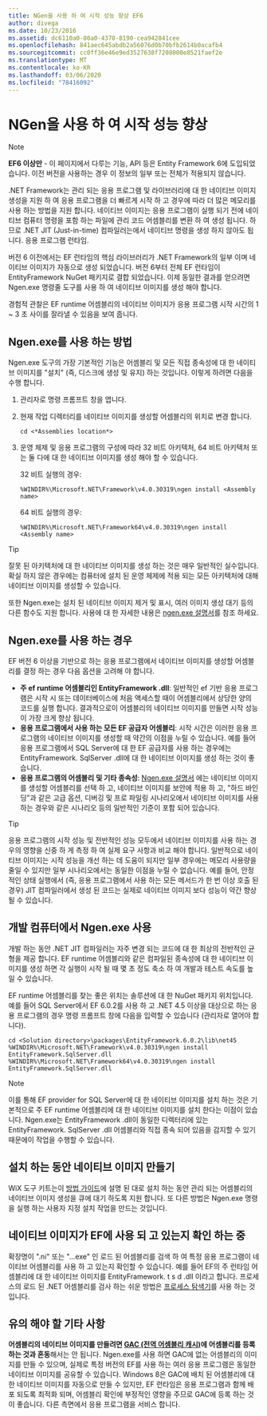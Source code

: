 ```yaml
---
title: NGen을 사용 하 여 시작 성능 향상 EF6
author: divega
ms.date: 10/23/2016
ms.assetid: dc6110a0-80a0-4370-8190-cea942841cee
ms.openlocfilehash: 841aec645abdb2a56076d0b70bfb2614b0acafb4
ms.sourcegitcommit: cc0ff36e46e9ed3527638f7208000e8521faef2e
ms.translationtype: MT
ms.contentlocale: ko-KR
ms.lasthandoff: 03/06/2020
ms.locfileid: "78416092"
---
```

# <a name="improving-startup-performance-with-ngen"></a>NGen을 사용 하 여 시작 성능 향상
> [!NOTE]
> **EF6 이상만** - 이 페이지에서 다루는 기능, API 등은 Entity Framework 6에 도입되었습니다. 이전 버전을 사용하는 경우 이 정보의 일부 또는 전체가 적용되지 않습니다.  

.NET Framework는 관리 되는 응용 프로그램 및 라이브러리에 대 한 네이티브 이미지 생성을 지원 하 여 응용 프로그램을 더 빠르게 시작 하 고 경우에 따라 더 많은 메모리를 사용 하는 방법을 지원 합니다. 네이티브 이미지는 응용 프로그램이 실행 되기 전에 네이티브 컴퓨터 명령을 포함 하는 파일에 관리 코드 어셈블리를 변환 하 여 생성 됩니다. 하므로 .NET JIT (Just-in-time) 컴파일러는에서 네이티브 명령을 생성 하지 않아도 됩니다. 응용 프로그램 런타임.  

버전 6 이전에서는 EF 런타임의 핵심 라이브러리가 .NET Framework의 일부 이며 네이티브 이미지가 자동으로 생성 되었습니다. 버전 6부터 전체 EF 런타임이 EntityFramework NuGet 패키지로 결합 되었습니다. 이제 동일한 결과를 얻으려면 Ngen.exe 명령줄 도구를 사용 하 여 네이티브 이미지를 생성 해야 합니다.  

경험적 관찰은 EF runtime 어셈블리의 네이티브 이미지가 응용 프로그램 시작 시간의 1 ~ 3 초 사이를 잘라낼 수 있음을 보여 줍니다.  

## <a name="how-to-use-ngenexe"></a>Ngen.exe를 사용 하는 방법  

Ngen.exe 도구의 가장 기본적인 기능은 어셈블리 및 모든 직접 종속성에 대 한 네이티브 이미지를 "설치" (즉, 디스크에 생성 및 유지) 하는 것입니다. 이렇게 하려면 다음을 수행 합니다.  

1. 관리자로 명령 프롬프트 창을 엽니다.
2. 현재 작업 디렉터리를 네이티브 이미지를 생성할 어셈블리의 위치로 변경 합니다.

   ``` console
   cd <*Assemblies location*>  
   ```

3. 운영 체제 및 응용 프로그램의 구성에 따라 32 비트 아키텍처, 64 비트 아키텍처 또는 둘 다에 대 한 네이티브 이미지를 생성 해야 할 수 있습니다.

   32 비트 실행의 경우:

   ``` console
   %WINDIR%\Microsoft.NET\Framework\v4.0.30319\ngen install <Assembly name>  
   ```

   64 비트 실행의 경우:
  
   ``` console
   %WINDIR%\Microsoft.NET\Framework64\v4.0.30319\ngen install <Assembly name>  
   ```

> [!TIP]
> 잘못 된 아키텍처에 대 한 네이티브 이미지를 생성 하는 것은 매우 일반적인 실수입니다. 확실 하지 않은 경우에는 컴퓨터에 설치 된 운영 체제에 적용 되는 모든 아키텍처에 대해 네이티브 이미지를 생성할 수 있습니다.  

또한 Ngen.exe는 설치 된 네이티브 이미지 제거 및 표시, 여러 이미지 생성 대기 등의 다른 함수도 지원 합니다. 사용에 대 한 자세한 내용은 [ngen.exe 설명서](https://msdn.microsoft.com/library/6t9t5wcf.aspx)를 참조 하세요.  

## <a name="when-to-use-ngenexe"></a>Ngen.exe를 사용 하는 경우  

EF 버전 6 이상을 기반으로 하는 응용 프로그램에서 네이티브 이미지를 생성할 어셈블리를 결정 하는 경우 다음 옵션을 고려해 야 합니다.  

- **주 ef runtime 어셈블리인 EntityFramework .dll**: 일반적인 ef 기반 응용 프로그램은 시작 시 또는 데이터베이스에 처음 액세스할 때이 어셈블리에서 상당한 양의 코드를 실행 합니다. 결과적으로이 어셈블리의 네이티브 이미지를 만들면 시작 성능이 가장 크게 향상 됩니다.  
- **응용 프로그램에서 사용 하는 모든 EF 공급자 어셈블리**: 시작 시간은 이러한 응용 프로그램의 네이티브 이미지를 생성할 때 약간의 이점을 누릴 수 있습니다. 예를 들어 응용 프로그램에서 SQL Server에 대 한 EF 공급자를 사용 하는 경우에는 EntityFramework. SqlServer .dll에 대 한 네이티브 이미지를 생성 하는 것이 좋습니다.  
- **응용 프로그램의 어셈블리 및 기타 종속성**: [Ngen.exe 설명서](https://msdn.microsoft.com/library/6t9t5wcf.aspx) 에는 네이티브 이미지를 생성할 어셈블리를 선택 하 고, 네이티브 이미지를 보안에 적용 하 고, "하드 바인딩"과 같은 고급 옵션, 디버깅 및 프로 파일링 시나리오에서 네이티브 이미지를 사용 하는 경우와 같은 시나리오 등의 일반적인 기준이 포함 되어 있습니다.  

> [!TIP]
> 응용 프로그램의 시작 성능 및 전반적인 성능 모두에서 네이티브 이미지를 사용 하는 경우의 영향을 신중 하 게 측정 하 여 실제 요구 사항과 비교 해야 합니다. 일반적으로 네이티브 이미지는 시작 성능을 개선 하는 데 도움이 되지만 일부 경우에는 메모리 사용량을 줄일 수 있지만 일부 시나리오에서는 동일한 이점을 누릴 수 없습니다. 예를 들어, 안정적인 상태 실행에서 (즉, 응용 프로그램에서 사용 하는 모든 메서드가 한 번 이상 호출 된 경우) JIT 컴파일러에서 생성 된 코드는 실제로 네이티브 이미지 보다 성능이 약간 향상 될 수 있습니다.  

## <a name="using-ngenexe-in-a-development-machine"></a>개발 컴퓨터에서 Ngen.exe 사용  

개발 하는 동안 .NET JIT 컴파일러는 자주 변경 되는 코드에 대 한 최상의 전반적인 균형을 제공 합니다. EF runtime 어셈블리와 같은 컴파일된 종속성에 대 한 네이티브 이미지를 생성 하면 각 실행이 시작 될 때 몇 초 정도 축소 하 여 개발과 테스트 속도를 높일 수 있습니다.  

EF runtime 어셈블리를 찾는 좋은 위치는 솔루션에 대 한 NuGet 패키지 위치입니다. 예를 들어 SQL Server에서 EF 6.0.2를 사용 하 고 .NET 4.5 이상을 대상으로 하는 응용 프로그램의 경우 명령 프롬프트 창에 다음을 입력할 수 있습니다 (관리자로 열어야 합니다).  

```console
cd <Solution directory>\packages\EntityFramework.6.0.2\lib\net45
%WINDIR%\Microsoft.NET\Framework\v4.0.30319\ngen install EntityFramework.SqlServer.dll
%WINDIR%\Microsoft.NET\Framework64\v4.0.30319\ngen install EntityFramework.SqlServer.dll
```  

> [!NOTE]
> 이를 통해 EF provider for SQL Server에 대 한 네이티브 이미지를 설치 하는 것은 기본적으로 주 EF runtime 어셈블리에 대 한 네이티브 이미지를 설치 한다는 이점이 있습니다. Ngen.exe는 EntityFramework .dll이 동일한 디렉터리에 있는 EntityFramework. SqlServer .dll 어셈블리와 직접 종속 되어 있음을 감지할 수 있기 때문에이 작업을 수행할 수 있습니다.  

## <a name="creating-native-images-during-setup"></a>설치 하는 동안 네이티브 이미지 만들기  

WiX 도구 키트는이 [방법 가이드](https://wixtoolset.org/documentation/manual/v3/howtos/files_and_registry/ngen_managed_assemblies.html)에 설명 된 대로 설치 하는 동안 관리 되는 어셈블리의 네이티브 이미지 생성을 큐에 대기 하도록 지원 합니다. 또 다른 방법은 Ngen.exe 명령을 실행 하는 사용자 지정 설치 작업을 만드는 것입니다.  

## <a name="verifying-that-native-images-are-being-used-for-ef"></a>네이티브 이미지가 EF에 사용 되 고 있는지 확인 하는 중  

확장명이 ".ni" 또는 "...exe" 인 로드 된 어셈블리를 검색 하 여 특정 응용 프로그램이 네이티브 어셈블리를 사용 하 고 있는지 확인할 수 있습니다. 예를 들어 EF의 주 런타임 어셈블리에 대 한 네이티브 이미지를 EntityFramework. t s d .dll 이라고 합니다. 프로세스의 로드 된 .NET 어셈블리를 검사 하는 쉬운 방법은 [프로세스 탐색기](https://technet.microsoft.com/sysinternals/bb896653)를 사용 하는 것입니다.  

## <a name="other-things-to-be-aware-of"></a>유의 해야 할 기타 사항  

**어셈블리의 네이티브 이미지를 만들려면 [GAC (전역 어셈블리 캐시)](https://msdn.microsoft.com/library/yf1d93sz.aspx)에 어셈블리를 등록 하는 것과 혼동**해서는 안 됩니다. Ngen.exe를 사용 하면 GAC에 없는 어셈블리의 이미지를 만들 수 있으며, 실제로 특정 버전의 EF를 사용 하는 여러 응용 프로그램은 동일한 네이티브 이미지를 공유할 수 있습니다. Windows 8은 GAC에 배치 된 어셈블리에 대 한 네이티브 이미지를 자동으로 만들 수 있지만, EF 런타임은 응용 프로그램과 함께 배포 되도록 최적화 되며, 어셈블리 확인에 부정적인 영향을 주므로 GAC에 등록 하는 것이 좋습니다. 다른 측면에서 응용 프로그램을 서비스 합니다.  

